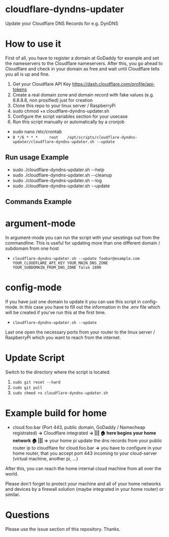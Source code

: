 # cloudflare-dyndns-updater

Update your Cloudflare DNS Records for e.g. DynDNS

# How to use it

First of all, you have to register a domain at GoDaddy for example and set the nameservers to the Cloudflare nameservers. After this, you go ahead to Cloudflare and check in your domain as free and wait until Cloudflare tells you all is up and fine.

1. Get your Cloudflare API Key https://dash.cloudflare.com/profile/api-tokens
2. Create a real domain zone and domain record with fake values (e.g. 8.8.8.8, non proxified) just for creation
3. Clone this repo to your linux server / RaspberryPi
4. sudo chmod +x cloudflare-dyndns-updater.sh
5. Configure the script variables section for your usecase
6. Run this script manually or automatically by a cronjob

- sudo nano /etc/crontab
- `0 */6 * * *     root    /opt/scripts/cloudflare-dyndns-updater/cloudflare-dyndns-updater.sh --update`

## Run usage Example

- sudo ./cloudflare-dyndns-updater.sh --help
- sudo ./cloudflare-dyndns-updater.sh --cleanup
- sudo ./cloudflare-dyndns-updater.sh --log
- sudo ./cloudflare-dyndns-updater.sh --update

## Commands Example

# argument-mode

In argument-mode you can run the script with your sesstings out from the commandline. This is useful for updating more than one different domain / subdomain from one host

- `cloudflare-dyndns-updater.sh --update foobar@example.com YOUR_CLOUDFLARE_API_KEY YOUR_MAIN_DNS_ZONE YOUR_SUBDOMAIN_FROM_DNS_ZONE false 1800`

# config-mode

If you have just one domain to update it you can use this script in config-mode. In this case you have to fill out the information in the .env file which will be created if you've run this at the first time.

- `cloudflare-dyndns-updater.sh --update`

Last one open the necessary ports from your router to the linux server / RaspberryPi which you want to reach from the internet.

# Update Script

Switch to the directory where the script is located.

1. `sudo git reset --hard`
2. `sudo git pull`
3. `sudo chmod +x cloudflare-dyndns-updater.sh`

# Example build for home

- cloud.foo.bar (Port 443, public domain, GoDaddy / Namecheap registrated) **->** Cloudflare integrated **-> ||| 🏠 here begins your home network 🏠 ||| ->** your home pi update the dns records from your public router ip to cloudflare for cloud.foo.bar **->** you have to configure in your home router, that you accept port 443 incoming to your cloud-server (virtual machine, another pi, ...)

After this, you can reach the home internal cloud machine from all over the world.

Please don't forget to protect your machine and all of your home networks and devices by a firewall solution (maybe integrated in your home router) or similar.

# Questions

Please use the issue section of this repository. Thanks.
